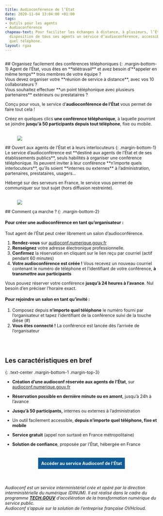 ```yaml
---
title: Audioconférence de l’État
date: 2020-11-04 13:04:00 +01:00
tags:
- Outils pour les agents
- Audioconférence
chapeau-text: Pour faciliter les échanges à distance, à plusieurs, l’État met à la
  disposition de tous ses agents un service d’audioconférence, accessible depuis n’importe
  quel téléphone.
layout: rgaa
---
```


<style>
.button {
background-color: #0d5c98;
border: 1px solid white;
color: white;
padding: 10px 10px;
text-align: center;
text-decoration: none;
display: inline-block;
font-style: normal;
margin: 4px 2px;
cursor: pointer;
}
</style>

<figure class='image-left' style='width: 6%;'><img src="/uploads/chat.png" alt=""></figure>## Organisez facilement des conférences téléphoniques
{: .margin-bottom-1}
Agent de l’État, vous êtes en **télétravail** et avez besoin d’**appeler en même temps** trois membres de votre équipe ?
<br>Vous devez organiser votre **réunion de service à distance**, avec vos 10 collaborateurs ?
<br>Vous souhaitez effectuer **un point téléphonique avec plusieurs partenaires** extérieurs ou prestataires ?

Conçu pour vous, le service d’**audioconférence de l’État** vous permet de faire tout cela !

Créez en quelques clics **une conférence téléphonique**, à laquelle pourront se joindre **jusqu'à 50 participants depuis tout téléphone**, fixe ou mobile.
<br>
<br>

<figure class='image-left' style='width: 6%;'>
<img src="/uploads/group-bleu.png"/>
</figure>## Ouvert aux agents de l’État et à leurs interlocuteurs
{: .margin-bottom-1}
Le service d’audioconférence est **destiné aux agents de l’État et de ses établissements publics**, seuls habilités à organiser une conférence téléphonique. Ils peuvent inviter à leur conférence **n’importe quels interlocuteurs**, qu’ils soient **internes ou externes** à l’administration, partenaires, prestataires, usagers…

Hébergé sur des serveurs en France, le service vous permet de communiquer sur tout sujet (hors diffusion restreinte).
<br>
<br>

<figure class='image-left' style='width: 6%;'>
<img src="/uploads/picto-intervention.png"/>
</figure>## Comment ça marche ?
{: .margin-bottom-2}

#### Pour créer une audioconférence en tant qu’organisateur :

Tout agent de l’État peut créer librement un salon d’audioconférence.

1. **Rendez-vous** sur [audioconf.numerique.gouv.fr](https://audioconf.numerique.gouv.fr/)
2. **Renseignez** votre adresse électronique professionnelle.
3. **Confirmez** la réservation en cliquant sur le lien reçu par courriel (actif pendant 60 minutes)
4. **Votre audioconférence est créée !** Vous recevez un nouveau courriel contenant le numéro de téléphone et l’identifiant de votre conférence, **à transmettre aux participants**

Vous pouvez réserver votre conférence **jusqu’à 24 heures à l’avance**. Nul besoin d’en préciser l’horaire exact.

#### Pour rejoindre un salon en tant qu’invité :

1. Composez depuis **n’importe quel téléphone** le numéro fourni par l’organisateur et tapez l’identifiant de la conférence suivi de la touche dièse (#)
2. **Vous êtes connecté !** La conférence est lancée dès l’arrivée de l’organisateur
<br>
<br>

## Les caractéristiques en bref
{: .text-center .margin-bottom-1 .margin-top-3}
* **Création d’une audioconf réservée aux agents de l’État**, sur [audioconf.numerique.gouv.fr](https://audioconf.numerique.gouv.fr/)

* **Réservation possible en dernière minute ou en amont**, jusqu’à 24h à l’avance

* **Jusqu’à 50 participants,** internes ou externes à l’administration

* Un outil facilement accessible, **depuis n’importe quel téléphone, fixe et mobile**

* **Service gratuit** (appel non surtaxé en France métropolitaine)

* **Solution de confiance**, proposée par l’État, hébergée en France
  <br>
  <br>

<div align="center">
<a href="https://audioconf.numerique.gouv.fr/" class="button"><b>Accéder au service Audioconf de l'État</b></a>
</div>
<br>
<br>

*Audioconf est un service interministériel crée et opéré par la direction interministérielle du numérique (DINUM). Il est réalisé dans le cadre du programme **[TECH.GOUV](/publications/tech-gouv-strategie-et-feuille-de-route-2019-2021/)** d’accélération de la transformation numérique du service public.
<br>Audioconf s’appuie sur la solution de l’entreprise française OVHcloud.*